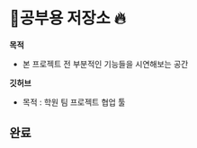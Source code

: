 # 📖공부용 저장소 :fire:

**목적**
- 본 프로젝트 전 부분적인 기능들을 시연해보는 공간
  
**깃허브**
- 목적 : 학원 팀 프로젝트 협업 툴

**완료**
- 
